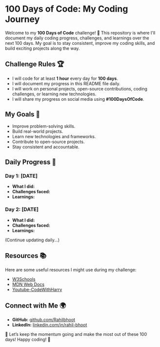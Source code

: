 # 100 Days of Code: My Coding Journey

Welcome to my **100 Days of Code** challenge! 🚀 This repository is where I'll document my daily coding progress, challenges, and learnings over the next 100 days. My goal is to stay consistent, improve my coding skills, and build exciting projects along the way.

## Challenge Rules 🏆
- I will code for at least **1 hour** every day for **100 days**.
- I will document my progress in this README file daily.
- I will work on personal projects, open-source contributions, coding challenges, or learning new technologies.
- I will share my progress on social media using **#100DaysOfCode**.

## My Goals 🎯
- Improve problem-solving skills.
- Build real-world projects.
- Learn new technologies and frameworks.
- Contribute to open-source projects.
- Stay consistent and accountable.

## Daily Progress 📅

### Day 1: [DATE]
- **What I did:**
- **Challenges faced:**
- **Learnings:**

### Day 2: [DATE]
- **What I did:**
- **Challenges faced:**
- **Learnings:**

(Continue updating daily...)

## Resources 📚
Here are some useful resources I might use during my challenge:
- [W3Schools](https://www.w3schools.com/)
- [MDN Web Docs](https://developer.mozilla.org/)
- [Youtube-CodeWithHarry](https://www.youtube.com/@CodeWithHarry)

## Connect with Me 🌍
- **GitHub:** [github.com/Rahilbhoot](https://github.com/Rahilbhoot)
- **LinkedIn:** [linkedin.com/in/rahil-bhoot](https://www.linkedin.com/in/rahil-bhoot-61938a286/)

🚀 Let’s keep the momentum going and make the most out of these 100 days! Happy coding! 🎉

